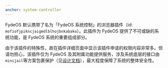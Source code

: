 ```yaml
---
anchor: system-controller
---
```

FydeOS 默认携带了名为「FydeOS 系统控制」的浏览器插件（id: `mofiofjpikncjaigmdlblhojbnkabako`）。此插件为 FydeOS 提供了不可或缺的系统功能，是 FydeOS 系统的重要组成部分。

由于该插件的特殊性，故在插件详细页面中显示该插件申请的权限内容非常多。但请勿担心，该插件仅为 FydeOS 及其附属功能提供服务，涉及系统底层的接口由`minijail`等方案包裹保护（见[设计文档](https://www.chromium.org/chromium-os/developer-guide/chromium-os-sandboxing)），最大程度保障了系统的整体安全性。
